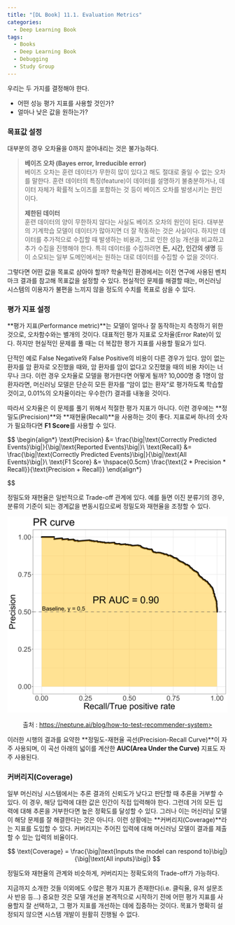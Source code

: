 ```yaml
---
title: "[DL Book] 11.1. Evaluation Metrics"
categories:
  - Deep Learning Book
tags:
  - Books
  - Deep Learning Book
  - Debugging
  - Study Group
---
```


우리는 두 가지를 결정해야 한다.
- 어떤 성능 평가 지표를 사용할 것인가?
- 얼마나 낮은 값을 원하는가?

### 목표값 설정

대부분의 경우 오차율을 0까지 끌어내리는 것은 불가능하다. 

> **베이즈 오차 (Bayes error, Irreducible error)**\
> 베이즈 오차는 훈련 데이터가 무한히 많이 있다고 해도 절대로 줄일 수 없는 오차를 말한다. 훈련 데이터의 특징(feature)이 데이터를 설명하기 불충분하거나, 데이터 자체가 확률적 노이즈를 포함하는 것 등이 베이즈 오차를 발생시키는 원인이다.
>
> **제한된 데이터**\
> 훈련 데이터의 양이 무한하지 않다는 사실도 베이즈 오차의 원인이 된다. 대부분의 기계학습 모델이 데이터가 많아지면 더 잘 작동하는 것은 사실이다. 하지만 데이터를 추가적으로 수집할 때 발생하는 비용과, 그로 인한 성능 개선을 비교하고 추가 수집을 진행해야 한다. 특히 데이터를 수집하려면 **돈, 시간, 인간의 생명** 등이 소모되는 일부 도메인에서는 원하는 대로 데이터를 수집할 수 없을 것이다.

그렇다면 어떤 값을 목표로 삼아야 할까? 학술적인 환경에서는 이전 연구에 사용된 벤치마크 결과를 참고해 목표값을 설정할 수 있다. 현실적인 문제를 해결할 때는, 머신러닝 시스템의 이용자가 불편을 느끼지 않을 정도의 수치를 목표로 삼을 수 있다.

### 평가 지표 설정

**평가 지표(Performance metric)**는 모델이 얼마나 잘 동작하는지 측정하기 위한 것으로, 오차함수와는 별개의 것이다. 대표적인 평가 지표로 오차율(Error Rate)이 있다. 하지만 현실적인 문제를 풀 때는 더 복잡한 평가 지표를 사용할 필요가 있다.

단적인 예로 False Negative와 False Positive의 비용이 다른 경우가 있다. 암이 없는 환자를 암 환자로 오진했을 때와, 암 환자를 암이 없다고 오진했을 때의 비용 차이는 너무나 크다. 이런 경우 오차율로 모델을 평가한다면 어떻게 될까? 10,000명 중 1명이 암 환자라면, 머신러닝 모델은 단순히 모든 환자를 “암이 없는 환자”로 평가하도록 학습할 것이고, 0.01%의 오차율이라는 우수한(?) 결과를 내놓을 것이다.

따라서 오차율은 이 문제를 풀기 위해서 적절한 평가 지표가 아니다. 이런 경우에는 **정밀도(Precision)**와 **재현율(Recall)**을 사용하는 것이 좋다. 지표로써 하나의 숫자가 필요하다면 **F1 Score**를 사용할 수 있다.

$$
\begin{align*}
\text{Precision} &= \frac{\big|\text{Correctly Predicted Events}\big|}{\big|\text{Reported Events}\big|}\\
\text{Recall} &= \frac{\big|\text{Correctly Predicted Events}\big|}{\big|\text{All Events}\big|}\\
\text{F1 Score} &= \hspace{0.5cm} \frac{\text{2 * Precision * Recall}}{\text{Precision + Recall}}
\end{align*}

$$

정밀도와 재현율은 일반적으로 Trade-off 관계에 있다. 예를 들면 이진 분류기의 경우, 분류의 기준이 되는 경계값을 변동시킴으로써 정밀도와 재현율을 조정할 수 있다.

<p align="center">
  <img src="/assets/images/dlbook/11/1.png" alt="">
  <br><p align="center">
    출처 : <A href="https://neptune.ai/blog/how-to-test-recommender-system">
    https://neptune.ai/blog/how-to-test-recommender-system></A>
  </p>
</p>


이러한 시행의 결과를 요약한 **정밀도-재현율 곡선(Precision-Recall Curve)**이 자주 사용되며, 이 곡선 아래의 넓이를 계산한 **AUC(Area Under the Curve)** 지표도 자주 사용된다.

### 커버리지(Coverage)

일부 머신러닝 시스템에서는 추론 결과의 신뢰도가 낮다고 판단할 때 추론을 거부할 수 있다. 이 경우, 해당 입력에 대한 값은 인간이 직접 입력해야 한다. 그런데 거의 모든 입력에 대해 추론을 거부한다면 높은 정확도를 달성할 수 있다. 그러나 이는 머신러닝 모델이 해당 문제를 잘 해결한다는 것은 아니다. 이런 상황에는 **커버리지(Coverage)**라는 지표를 도입할 수 있다. 커버리지는 주어진 입력에 대해 머신러닝 모델이 결과를 제출할 수 있는 입력의 비율이다.

$$
\text{Coverage} = \frac{\big|\text{Inputs the model can respond to}\big|}{\big|\text{All inputs}\big|}
$$

정밀도와 재현율의 관계와 비슷하게, 커버리지는 정확도와의 Trade-off가 가능하다.

지금까지 소개한 것들 이외에도 수많은 평가 지표가 존재한다(i.e. 클릭율, 유저 설문조사 반응 등…) 중요한 것은 모델 개선을 본격적으로 시작하기 전에 어떤 평가 지표를 사용할지 잘 선택하고, 그 평가 지표를 개선하는 데에 집중하는 것이다. 목표가 명확히 설정되지 않으면 시스템 개발이 원활히 진행될 수 없다.